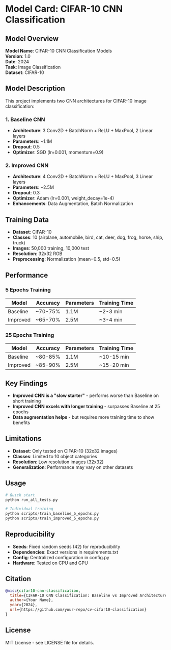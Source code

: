 # Model Card: CIFAR-10 CNN Classification

## Model Overview

**Model Name**: CIFAR-10 CNN Classification Models  
**Version**: 1.0  
**Date**: 2024  
**Task**: Image Classification  
**Dataset**: CIFAR-10

## Model Description

This project implements two CNN architectures for CIFAR-10 image classification:

### 1. Baseline CNN

- **Architecture**: 3 Conv2D + BatchNorm + ReLU + MaxPool, 2 Linear layers
- **Parameters**: ~1.1M
- **Dropout**: 0.5
- **Optimizer**: SGD (lr=0.001, momentum=0.9)

### 2. Improved CNN

- **Architecture**: 4 Conv2D + BatchNorm + ReLU + MaxPool, 3 Linear layers
- **Parameters**: ~2.5M
- **Dropout**: 0.3
- **Optimizer**: Adam (lr=0.001, weight_decay=1e-4)
- **Enhancements**: Data Augmentation, Batch Normalization

## Training Data

- **Dataset**: CIFAR-10
- **Classes**: 10 (airplane, automobile, bird, cat, deer, dog, frog, horse, ship, truck)
- **Images**: 50,000 training, 10,000 test
- **Resolution**: 32x32 RGB
- **Preprocessing**: Normalization (mean=0.5, std=0.5)

## Performance

### 5 Epochs Training

| Model    | Accuracy | Parameters | Training Time |
| -------- | -------- | ---------- | ------------- |
| Baseline | ~70-75%  | 1.1M       | ~2-3 min      |
| Improved | ~65-70%  | 2.5M       | ~3-4 min      |

### 25 Epochs Training

| Model    | Accuracy | Parameters | Training Time |
| -------- | -------- | ---------- | ------------- |
| Baseline | ~80-85%  | 1.1M       | ~10-15 min    |
| Improved | ~85-90%  | 2.5M       | ~15-20 min    |

## Key Findings

- **Improved CNN is a "slow starter"** - performs worse than Baseline on short training
- **Improved CNN excels with longer training** - surpasses Baseline at 25 epochs
- **Data augmentation helps** - but requires more training time to show benefits

## Limitations

- **Dataset**: Only tested on CIFAR-10 (32x32 images)
- **Classes**: Limited to 10 object categories
- **Resolution**: Low resolution images (32x32)
- **Generalization**: Performance may vary on other datasets

## Usage

```python
# Quick start
python run_all_tests.py

# Individual training
python scripts/train_baseline_5_epochs.py
python scripts/train_improved_5_epochs.py
```

## Reproducibility

- **Seeds**: Fixed random seeds (42) for reproducibility
- **Dependencies**: Exact versions in requirements.txt
- **Config**: Centralized configuration in config.py
- **Hardware**: Tested on CPU and GPU

## Citation

```bibtex
@misc{cifar10-cnn-classification,
  title={CIFAR-10 CNN Classification: Baseline vs Improved Architectures},
  author={Your Name},
  year={2024},
  url={https://github.com/your-repo/cv-cifar10-classification}
}
```

## License

MIT License - see LICENSE file for details.
